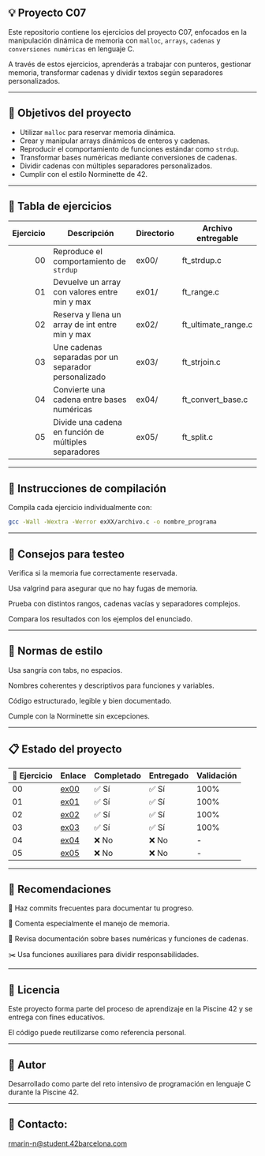 ## 💡 Proyecto C07
Este repositorio contiene los ejercicios del proyecto C07, enfocados en la manipulación dinámica de memoria con `malloc`, `arrays`, `cadenas` y `conversiones numéricas` en lenguaje C.

A través de estos ejercicios, aprenderás a trabajar con punteros, gestionar memoria, transformar cadenas y dividir textos según separadores personalizados.

---

## 🎯 Objetivos del proyecto
- Utilizar `malloc` para reservar memoria dinámica.
- Crear y manipular arrays dinámicos de enteros y cadenas.
- Reproducir el comportamiento de funciones estándar como `strdup`.
- Transformar bases numéricas mediante conversiones de cadenas.
- Dividir cadenas con múltiples separadores personalizados.
- Cumplir con el estilo Norminette de 42.

---

## 📁 Tabla de ejercicios

| Ejercicio | Descripción                                        | Directorio | Archivo entregable            |
|----------:|----------------------------------------------------|------------|-------------------------------|
| 00        | Reproduce el comportamiento de `strdup`            | ex00/      | ft_strdup.c                   |
| 01        | Devuelve un array con valores entre min y max      | ex01/      | ft_range.c                    |
| 02        | Reserva y llena un array de int entre min y max    | ex02/      | ft_ultimate_range.c           | 
| 03        | Une cadenas separadas por un separador personalizado| ex03/      | ft_strjoin.c                 |  
| 04        | Convierte una cadena entre bases numéricas         | ex04/      | ft_convert_base.c             | 
| 05        | Divide una cadena en función de múltiples separadores | ex05/   | ft_split.c                    | 

--- 

## 🔧 Instrucciones de compilación

Compila cada ejercicio individualmente con:

```bash
gcc -Wall -Wextra -Werror exXX/archivo.c -o nombre_programa
```

---

## 🧪 Consejos para testeo

Verifica si la memoria fue correctamente reservada.

Usa valgrind para asegurar que no hay fugas de memoria.

Prueba con distintos rangos, cadenas vacías y separadores complejos.

Compara los resultados con los ejemplos del enunciado.

---

## 📐 Normas de estilo

Usa sangría con tabs, no espacios.

Nombres coherentes y descriptivos para funciones y variables.

Código estructurado, legible y bien documentado.

Cumple con la Norminette sin excepciones.

---

## 📋 Estado del proyecto

| 🧩 Ejercicio | Enlace         | Completado | Entregado | Validación |
|--------------|----------------|------------|-----------|------------|
| 00           | [ex00](./ex00/) | ✅ Sí      | ✅ Sí      | 100%       |
| 01           | [ex01](./ex01/) | ✅ Sí      | ✅ Sí      | 100%       |
| 02           | [ex02](./ex02/) | ✅ Sí      | ✅ Sí      | 100%       |
| 03           | [ex03](./ex03/) | ✅ Sí      | ✅ Sí      | 100%       |
| 04           | [ex04](./ex04/) | ❌ No      | ❌ No      | -          |
| 05           | [ex05](./ex05/) | ❌ No      | ❌ No      | -          |


---

## 📌 Recomendaciones

🔁 Haz commits frecuentes para documentar tu progreso.

💭 Comenta especialmente el manejo de memoria.

🧠 Revisa documentación sobre bases numéricas y funciones de cadenas.

✂️ Usa funciones auxiliares para dividir responsabilidades.

---

## 📜 Licencia 

Este proyecto forma parte del proceso de aprendizaje en la Piscine 42 y se entrega con fines educativos.

El código puede reutilizarse como referencia personal.

---

## 🙋 Autor 

Desarrollado como parte del reto intensivo de programación en lenguaje C durante la Piscine 42.

---

## 📧 Contacto: 

rmarin-n@student.42barcelona.com
